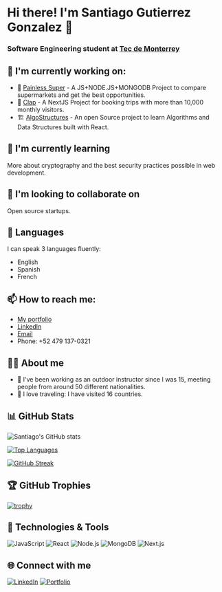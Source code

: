 # Hi there! I'm Santiago Gutierrez Gonzalez 👋
### Software Engineering student at [Tec de Monterrey](https://tec.mx/es)

## 🔭 I'm currently working on:
- :convenience_store: [Painless Super](https://painlesssuper.com) - A JS+NODE.JS+MONGODB Project to compare supermarkets and get the best opportunities.
- :red_car: [Clap](https://www.viajaconclap.com/) - A NextJS Project for booking trips with more than 10,000 monthly visitors.
- :building_construction: [AlgoStructures]() - An open Source project to learn Algorithms and Data Structures built with React.

## 🌱 I'm currently learning
More about cryptography and the best security practices possible in web development.

## 👯 I'm looking to collaborate on
Open source startups.

## 💬 Languages
I can speak 3 languages fluently:
- English
- Spanish
- French

## 📫 How to reach me:
- [My portfolio](https://sangugondevs.com) 
- [LinkedIn](https://www.linkedin.com/in/santiago-guti%C3%A9rrez-gonzalez-9b7615203/)
- [Email](mailto:santigugon@gmail.com?subject=[GitHub]%20Contact:%20ReadMe)
- Phone: +52 479 137-0321

## 🏄‍♂️ About me
- :carousel_horse: I've been working as an outdoor instructor since I was 15, meeting people from around 50 different nationalities.
- :flight_departure: I love traveling: I have visited 16 countries.

## 📊 GitHub Stats

![Santiago's GitHub stats](https://github-readme-stats.vercel.app/api?username=santigugon&count_private=true&show_icons=true&theme=radical)

[![Top Languages](https://github-readme-stats.vercel.app/api/top-langs/?username=santigugon&layout=donut-vertical)](https://github.com/santigugon/github-readme-stats)

[![GitHub Streak](https://streak-stats.demolab.com/?user=santigugon&theme=dark)](https://git.io/streak-stats)

## 🏆 GitHub Trophies
[![trophy](https://github-profile-trophy.vercel.app/?username=santigugon&theme=onedark&row=2&column=3)](https://github.com/ryo-ma/github-profile-trophy)

## 🔧 Technologies & Tools
![JavaScript](https://img.shields.io/badge/JavaScript-F7DF1E?style=for-the-badge&logo=javascript&logoColor=black)
![React](https://img.shields.io/badge/React-20232A?style=for-the-badge&logo=react&logoColor=61DAFB)
![Node.js](https://img.shields.io/badge/Node.js-339933?style=for-the-badge&logo=nodedotjs&logoColor=white)
![MongoDB](https://img.shields.io/badge/MongoDB-4EA94B?style=for-the-badge&logo=mongodb&logoColor=white)
![Next.js](https://img.shields.io/badge/Next.js-000000?style=for-the-badge&logo=nextdotjs&logoColor=white)

## 🌐 Connect with me
[![LinkedIn](https://img.shields.io/badge/LinkedIn-0077B5?style=for-the-badge&logo=linkedin&logoColor=white)](https://www.linkedin.com/in/santiago-guti%C3%A9rrez-gonzalez-9b7615203/)
[![Portfolio](https://img.shields.io/badge/Portfolio-FF5722?style=for-the-badge&logo=blogger&logoColor=white)](https://sangugondevs.com)
